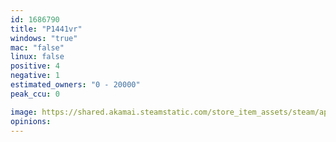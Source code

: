 ```yaml
---
id: 1686790
title: "P1441vr"
windows: "true"
mac: "false"
linux: false
positive: 4
negative: 1
estimated_owners: "0 - 20000"
peak_ccu: 0

image: https://shared.akamai.steamstatic.com/store_item_assets/steam/apps/1686790/header.jpg?t=1648479910
opinions:
---
```


